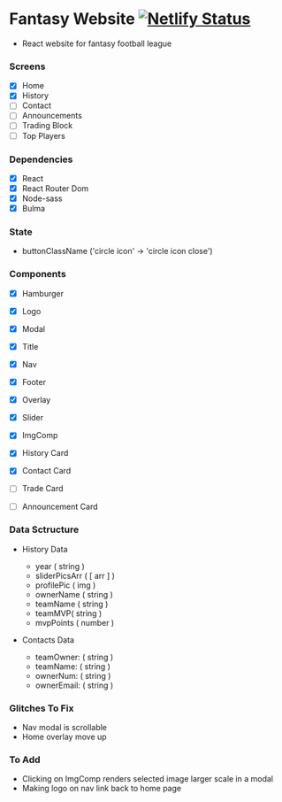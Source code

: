 # Fantasy Website [![Netlify Status](https://api.netlify.com/api/v1/badges/8addb0e0-db26-4cfe-9a33-177d227b7c3a/deploy-status)](https://app.netlify.com/sites/fantasy-website/deploys)

- React website for fantasy football league

### Screens

- [x] Home
- [x] History
- [ ] Contact
- [ ] Announcements 
- [ ] Trading Block
- [ ] Top Players

### Dependencies

- [x] React
- [x] React Router Dom
- [x] Node-sass
- [x] Bulma

### State

- buttonClassName ('circle icon' -> 'circle icon close')


### Components 

- [x] Hamburger
- [x] Logo
- [x] Modal
- [x] Title
- [x] Nav
- [x] Footer
- [x] Overlay
- [x] Slider
- [x] ImgComp
- [x] History Card
- [x] Contact Card
- [ ] Trade Card
- [ ] Announcement Card


### Data Sctructure

- History Data
    - year ( string )
    - sliderPicsArr ( [ arr ] )
    - profilePic ( img )
    - ownerName ( string )
    - teamName ( string )
    - teamMVP( string )
    - mvpPoints ( number )

- Contacts Data
    - teamOwner: ( string )
    - teamName: ( string )
    - ownerNum: ( string )
    - ownerEmail: ( string )

### Glitches To Fix
- Nav modal is scrollable 
- Home overlay move up


### To Add
- Clicking on ImgComp renders selected image larger scale in a modal
- Making logo on nav link back to home page